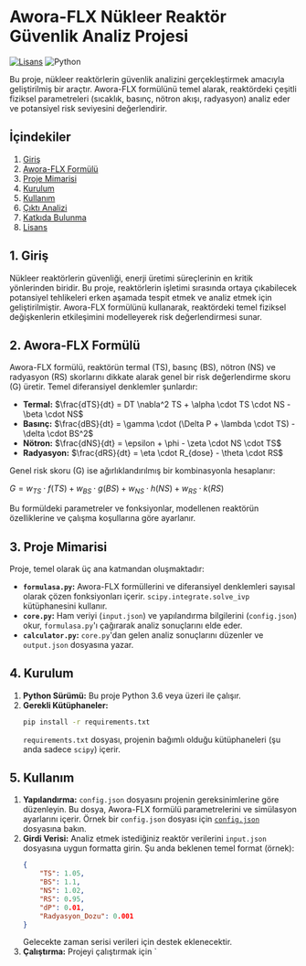 # Awora-FLX Nükleer Reaktör Güvenlik Analiz Projesi

[![Lisans](https://img.shields.io/badge/License-MIT-yellow.svg)](https://opensource.org/licenses/MIT)
![Python](https://img.shields.io/badge/Python-%3E=3.6-blue.svg)

Bu proje, nükleer reaktörlerin güvenlik analizini gerçekleştirmek amacıyla geliştirilmiş bir araçtır. Awora-FLX formülünü temel alarak, reaktördeki çeşitli fiziksel parametreleri (sıcaklık, basınç, nötron akışı, radyasyon) analiz eder ve potansiyel risk seviyesini değerlendirir.

## İçindekiler

1.  [Giriş](#giriş)
2.  [Awora-FLX Formülü](#awora-flx-formülü)
3.  [Proje Mimarisi](#proje-mimarisi)
4.  [Kurulum](#kurulum)
5.  [Kullanım](#kullanım)
6.  [Çıktı Analizi](#çıktı-analizi)
7.  [Katkıda Bulunma](#katkıda-bulunma)
8.  [Lisans](#lisans)

## 1. Giriş

Nükleer reaktörlerin güvenliği, enerji üretimi süreçlerinin en kritik yönlerinden biridir. Bu proje, reaktörlerin işletimi sırasında ortaya çıkabilecek potansiyel tehlikeleri erken aşamada tespit etmek ve analiz etmek için geliştirilmiştir. Awora-FLX formülünü kullanarak, reaktördeki temel fiziksel değişkenlerin etkileşimini modelleyerek risk değerlendirmesi sunar.

## 2. Awora-FLX Formülü

Awora-FLX formülü, reaktörün termal (TS), basınç (BS), nötron (NS) ve radyasyon (RS) skorlarını dikkate alarak genel bir risk değerlendirme skoru (G) üretir. Temel diferansiyel denklemler şunlardır:

* **Termal:** $\frac{dTS}{dt} = DT \nabla^2 TS + \alpha \cdot TS \cdot NS - \beta \cdot NS$
* **Basınç:** $\frac{dBS}{dt} = \gamma \cdot (\Delta P + \lambda \cdot TS) - \delta \cdot BS^2$
* **Nötron:** $\frac{dNS}{dt} = \epsilon + \phi - \zeta \cdot NS \cdot TS$
* **Radyasyon:** $\frac{dRS}{dt} = \eta \cdot R_{dose} - \theta \cdot RS$

Genel risk skoru (G) ise ağırlıklandırılmış bir kombinasyonla hesaplanır:

$G = w_{TS} \cdot f(TS) + w_{BS} \cdot g(BS) + w_{NS} \cdot h(NS) + w_{RS} \cdot k(RS)$

Bu formüldeki parametreler ve fonksiyonlar, modellenen reaktörün özelliklerine ve çalışma koşullarına göre ayarlanır.

## 3. Proje Mimarisi

Proje, temel olarak üç ana katmandan oluşmaktadır:

* **`formulasa.py`:** Awora-FLX formüllerini ve diferansiyel denklemleri sayısal olarak çözen fonksiyonları içerir. `scipy.integrate.solve_ivp` kütüphanesini kullanır.
* **`core.py`:** Ham veriyi (`input.json`) ve yapılandırma bilgilerini (`config.json`) okur, `formulasa.py`'ı çağırarak analiz sonuçlarını elde eder.
* **`calculator.py`:** `core.py`'dan gelen analiz sonuçlarını düzenler ve `output.json` dosyasına yazar.

## 4. Kurulum

1.  **Python Sürümü:** Bu proje Python 3.6 veya üzeri ile çalışır.
2.  **Gerekli Kütüphaneler:**
    ```bash
    pip install -r requirements.txt
    ```
    `requirements.txt` dosyası, projenin bağımlı olduğu kütüphaneleri (şu anda sadece `scipy`) içerir.

## 5. Kullanım

1.  **Yapılandırma:** `config.json` dosyasını projenin gereksinimlerine göre düzenleyin. Bu dosya, Awora-FLX formülü parametrelerini ve simülasyon ayarlarını içerir. Örnek bir `config.json` dosyası için [`config.json`](config.json) dosyasına bakın.
2.  **Girdi Verisi:** Analiz etmek istediğiniz reaktör verilerini `input.json` dosyasına uygun formatta girin. Şu anda beklenen temel format (örnek):
    ```json
    {
        "TS": 1.05,
        "BS": 1.1,
        "NS": 1.02,
        "RS": 0.95,
        "dP": 0.01,
        "Radyasyon_Dozu": 0.001
    }
    ```
    Gelecekte zaman serisi verileri için destek eklenecektir.
3.  **Çalıştırma:** Projeyi çalıştırmak için `
